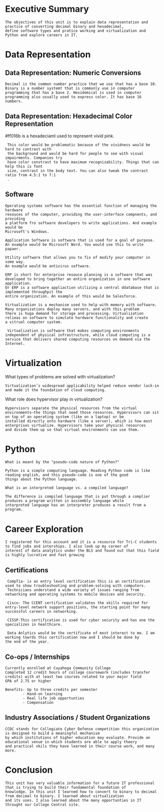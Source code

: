 

# Executive Summary

    The objectives of this unit is to explain data representation and practice of converting decimal binary and hexadecimal,
    define software types and pratice working and virtualization and Python and explore careers in IT. 


# Data Representation

##  Data Representation: Numeric Conversions
    
    Decimal is the common number practice that we use that has a base 10. 
    Binary is a number systemt that is commonly use in computer         
    programming that has a base 2. Hexidemical is used in computer 
    programming also usually used to express color. It has base 16 numbers. 
    
##  Data Representation: Hexadecimal Color Representation 
   
   #ff016b is a hexadeciaml used to represent vivid pink. 
     
     This color would be problematic because of the vividness would be hard to contrast with 
     the background and would be hard for people to see with visual impairments. Companies try
     have color constrast to have maximum recognizability. Things that can help this is font 
     size, contrast in the body text. You can also tweak the contrast ratio from 4.5:1 to 7:1
     .
## Software 
    
    Operating systems software has the essential function of managing the hardware 
    resouces of the computer, providing the user-interface compnents, and providing 
    a platform fro software developers to write applications. And example would be
    Microsoft's Windows.
    
    Application Software is software that is used for a goal of purpose. 
    An example would be Microsoft Word. You would use this to write papaer.
    
    Utility software that allows you to fix of modify your computer in some way.
    An example would be antivirus software. 
    
    ERP is short for enterprise resouce planning is a software that was 
    developed to bring together an entire organization in one software application. 
    Or ERP is a software appliaction utilizing a central ddatabase that is implemented throughpit the 
    entire organization. An example of this would be Salesforce.
    
    Virtualization is a mechanism used to help with memory with software. Many organizations deploy many servers, and with this problem
    there is huga demand for storage and processing. Virtualization relieas on software to simulate hardware functionality and create
    a vitrual computer system. 
    
     Virtualization is software that makes computing environments independent of physical infrastructure, while cloud computing is a          service that delivers shared computing resources on demand via the Internet. 
     
 # Virtualization
 
 What types of problems are solved with virtualization?
    
    Virtualization’s widespread applicability helped reduce vendor lock-in and made it the foundation of cloud computing. 

What role does hypervisor play in virtualization?
    
    Hypervisors separate the physical resources from the virtual 
    environments—the things that need those resources. Hypervisors can sit on top of an operating system (like on a laptop) or be           installed directly onto hardware (like a server), which is how most enterprises virtualize. Hypervisors take your physical resources     and divide them up so that virtual environments can use them.
    
# Python

    What is meant by the "pseudo-code nature of Python?"
    
    Python is a simple computing language. Reading Python code is like reading english, and this pseudo-code is one of the good 
    things about the Python language. 
    
    What is an interpreted language vs. a compiled language?
    
    The difference is compiled language that is put through a complier produces a program written in asssembly language while               interpreted language has an interpreter produces a result from a program. 
    
# Career Exploration 
    I registered for this account and it is a resource for Tri-C students to find jobs and interships. I also look up my career of 
    interest of data analytics under the BLS and found out that this field is highly lucrative and fast growing
   
## Certifications 
     
     CompTia- is an entry level certification this is an certification used to show troubleshooting and problem-solving with computers.
     Technicians understand a wide variety of issues ranging from networking and operating systems to mobile devices and security.
     
     Cisco- The CCENT certification validates the skills required for entry-level network support positions, the starting point for many      successful careers in networking.
     
     CISSP-This certification is used for cyber security and has one the specializes in healthcare.
     
     Data Anlytics would be the certificate of most interest to me. I am working towrds this certification now and I should be done by        the end of the year. 
   
## Co-ops / Internships
    
    Currently enrolled at Cuyahoga Community College
    Completed 12 credit hours of college coursework (includes transfer credits) with at least two courses related to your major field
    GPA of 2.75 or higher
    
    Benefits- Up to three credits per semester
            - Hand-on learning
            - Real life job opportunties 
            - Compensation
            
## Industry Associations / Student Organizations


    CCDC stands for Collegiate Cyber Defense competition this organization is designed to build a meaningful mechanism 
    by which institutions of higher education may evaluate. Provide an educational venue in which students are able to apply theory
    and practical skils they have learned in their course work, and many more. 


    
# Conclusion

    This unit has very valuable information for a future IT professional that is trying to build their fundamental foundation of             knowlodge. In this unit I learned how to convert to binary to decimal from decimal to binary. I learned about virtualization 
    and its uses. I also learned about the many opportunties in IT throught our College Central site. 
    
